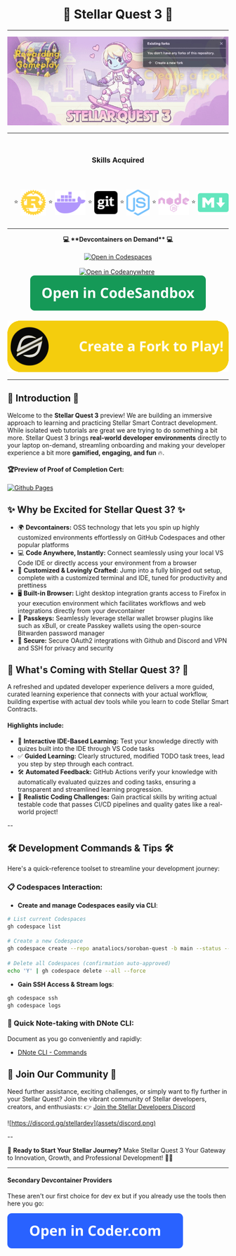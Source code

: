  <!-- omit in toc -->

<div style="text-align: center;" align="center">
<h1>🚀 Stellar Quest 3 🚀</h1>
</div>

----

<div align="center">
  <img src="assets/title-screen.gif" alt="Open in Codespaces">
</div>

----

<div style="display: flex; justify-content: center; align-items: center; gap: 20px; padding: 15px; margin: 10px 0;">
  <h3>Skills Acquired</h3>
</div>
<div style="display: flex; justify-content: center; align-items: center; gap: 20px; padding: 15px; margin: 10px 0;">
<span style="display: flex; align-items: center;">⭐️ <img src="assets/icons/rust-brands.svg" alt="Rust" style="margin: 0 5px;"></span>
<span style="display: flex; align-items: center;">⭐️ <img src="assets/icons/docker-brands.svg" alt="Docker" style="margin: 0 5px;"></span>
<span style="display: flex; align-items: center;">⭐️ <img src="assets/icons/square-git-brands.svg" alt="Git" style="margin: 0 5px;"></span>
<span style="display: flex; align-items: center;">⭐️ <img src="assets/icons/node-js-brands.svg" alt="Node.js" style="margin: 0 5px;"></span>
<span style="display: flex; align-items: center;">⭐️ <img src="assets/icons/node-brands.svg" alt="Node" style="margin: 0 5px;"></span>
<span style="display: flex; align-items: center;">⭐️ <img src="assets/icons/markdown-brands.svg" alt="Markdown" style="margin: 0 5px;"></span>
</div>


----



<div style="text-align: center;" align="center">
<strong>💻 **Devcontainers on Demand**  💻</strong>
</div><br/>

<div align="center">
<a href="https://github.com/codespaces/new?repo=anataliocs/soroban-quest">
  <img src="https://github.com/codespaces/badge.svg" alt="Open in Codespaces">
</a>
</div><br/>
<div align="center">
<a href="https://app.codeanywhere.com/#https://github.com/anataliocs/soroban-quest">
  <img src="https://codeanywhere.com/img/open-in-codeanywhere-btn.svg" style="margin-right: 5px;"
alt="Open in Codeanywhere">
</a>
<a href="https://codesandbox.io/s/github/anataliocs/soroban-quest">
  <img src="./assets/codesandbox.svg" alt="Open in CodeSandbox" style="margin-bottom: 3px;">
</a>
</div><br/>

<div align="center">
<a href="https://github.com/anataliocs/soroban-quest/fork">
  <img src="./assets/stellar-start.svg" alt="Create a Fork">
</a>
</div>

<hr/>

## 🌟 Introduction 🌟

Welcome to the **Stellar Quest 3** preview! We are building an immersive approach to learning and practicing
Stellar Smart Contract development. While isolated web tutorials are great we are trying to do something a bit more.
Stellar Quest 3 brings **real-world developer environments** directly to
your laptop on-demand, streamling onboarding and making your developer experience a bit more **gamified, engaging,
and fun** 🔥.

#### 🏆**Preview of Proof of Completion Cert:**<br/>

<a href="https://anataliocs.github.io/soroban-quest/">
  <img alt="Github Pages" src="https://img.shields.io/badge/github%20pages-121013?style=for-the-badge&amp;logo=github&amp;logoColor=white"/>
</a>

## ✨ Why be Excited for Stellar Quest 3? ✨

- 🌍 **Devcontainers:** OSS technology that lets you spin up highly customized environments
  effortlessly on GitHub Codespaces and other popular platforms
- 💻 **Code Anywhere, Instantly:** Connect seamlessly using your local VS Code IDE or directly access your
  environment from a browser
- 🎨 **Customized & Lovingly Crafted:** Jump into a fully blinged out setup, complete with a customized
  terminal and IDE, tuned for productivity and prettiness
- 🖥️ **Built-in Browser:** Light desktop integration grants access to Firefox in your execution environment
  which facilitates workflows and web integrations directly from your devcontainer
- 🧩 **Passkeys:** Seamlessly leverage stellar wallet browser plugins like such as xBull, or create Passkey
  wallets using the open-source Bitwarden password manager
- 🔑 **Secure:** Secure OAuth2 integrations with Github and Discord and VPN and SSH for privacy and security

## 🚦 What's Coming with Stellar Quest 3? 🚦

A refreshed and updated developer experience delivers a more guided, curated learning experience that connects with
your actual workflow, building expertise with actual dev tools while you learn to code Stellar Smart Contracts.

#### Highlights include:

- 📘 **Interactive IDE-Based Learning:** Test your knowledge directly with quizes built into the IDE through VS Code
  tasks
- ✅ **Guided Learning:** Clearly structured, modified TODO task trees, lead you step by step through each contract.
- 🛠️ **Automated Feedback:** GitHub Actions verify your knowledge with automatically evaluated quizzes and coding tasks,
  ensuring a transparent and streamlined learning progression.
- 🧪 **Realistic Coding Challenges:** Gain practical skills by writing actual testable code that passes CI/CD
  pipelines and quality gates like a real-world project!

--

## 🛠️ Development Commands & Tips 🛠️

Here's a quick-reference toolset to streamline your development journey:

### 📋 Codespaces Interaction:

- **Create and manage Codespaces easily via CLI**:

``` bash
# List current Codespaces
gh codespace list

# Create a new Codespace
gh codespace create --repo anataliocs/soroban-quest -b main --status --web -l WestUs2

# Delete all Codespaces (confirmation auto-approved)
echo 'Y' | gh codespace delete --all --force
```

- **Gain SSH Access & Stream logs**:

``` bash
gh codespace ssh
gh codespace logs
```

### 📖 Quick Note-taking with DNote CLI:

Document as you go conveniently and rapidly:

- [DNote CLI - Commands](https://github.com/dnote/dnote/wiki/Dnote-CLI#commands)

## 🤝 Join Our Community 🤝

Need further assistance, exciting challenges, or simply want to fly further in your Stellar Quest? Join the vibrant
community of Stellar developers, creators, and enthusiasts:
👉 [Join the Stellar Developers Discord](https://discord.gg/stellardev)

![https://discord.gg/stellardev](assets/discord.png)

--

📣 **Ready to Start Your Stellar Journey?**
Make Stellar Quest 3 Your Gateway to Innovation, Growth, and Professional Development! 🚀✨

----

#### Secondary Devcontainer Providers

These aren't our first choice for dev ex but if you already use the tools then here you go:

<a href="https://coder.com/deploy">
  <img src="./assets/coder.svg" alt="Open in Coder">
</a>
